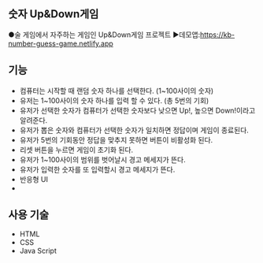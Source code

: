 ## 숫자 Up&Down게임
●술 게임에서 자주하는 게임인 Up&Down게임 프로젝트
▶데모앱:https://kb-number-guess-game.netlify.app
## 기능
* 컴퓨터는 시작할 때 랜덤 숫자 하나를 선택한다. (1~100사이의 숫자)
* 유저는 1~100사이의 숫자 하나를 입력 할 수 있다. (총 5번의 기회)
* 유저가 선택한 숫자가 컴퓨터가 선택한 숫자보다 낮으면 Up!, 높으면 Down!이라고 알려준다.
* 유저가 뽑은 숫자와 컴퓨터가 선택한 숫자가 일치하면 정답이며 게임이 종료된다.
* 유저가 5번의 기회동안 정답을 맞추지 못하면 버튼이 비활성화 된다.
* 리셋 버튼을 누르면 게임이 초기화 된다.
* 유저가 1~100사이의 범위를 벗어날시 경고 메세지가 뜬다.
* 유저가 입력한 숫자를 또 입력할시 경고 메세지가 뜬다.
* 반응형 UI
*
## 사용 기술
* HTML
* CSS
* Java Script
